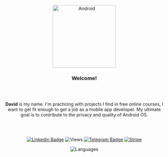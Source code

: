 <div align="center">
<img alt="Android" width="200" height="200" src="https://media.giphy.com/media/Y4bzv6DYbYzy8jDnoW/giphy.gif"/>

<h3>Welcome!</h3>
<br></br>
  
<p>
  <strong>David</strong> is my name.
I'm practicing with projects I find in free online courses, I want to get fit enough to get a job as a mobile app developer.
My ultimate goal is to contribute to the privacy and quality of Android OS.
</p>

<br></br>


[![Linkedin Badge](https://img.shields.io/badge/-LinkedIn-0a66c2?style=flat-square&logo=Linkedin&logoColor=white)](https://linkedin.com/in/david-porto)
![Views](https://komarev.com/ghpvc/?username=androidavid&style=flat-square)
[![Telegram Badge](https://img.shields.io/badge/-Telegram-0088cc?style=flat-square&logo=Telegram&logoColor=white)](https://t.me/deates)
[![Stripe](https://img.shields.io/badge/-Stripe-635bff?style=flat-square&logo=Stripe&logoColor=white)](https://buy.stripe.com/cN23ecf2J0J6gOk145)

![Languages](https://github-readme-stats.vercel.app/api/top-langs/?username=androidavid&theme=white)
</div>




